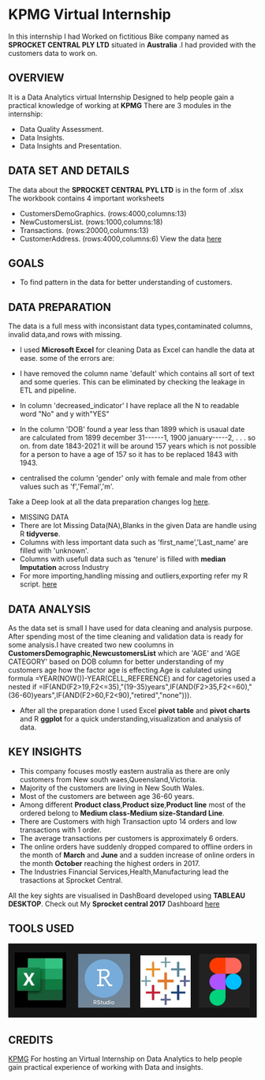 # KPMG Virtual Internship
In this internship I had Worked on fictitious Bike company named as **SPROCKET CENTRAL PLY LTD** situated in **Australia** .I had provided with the customers data to work on.

## OVERVIEW
 It is a Data Analytics virtual Internship Designed to help people gain a practical knowledge of working at **KPMG**
 There are 3 modules in the internship:
 * Data Quality Assessment.
 * Data Insights.
 * Data Insights and Presentation.
 
## DATA SET AND DETAILS
The data about the **SPROCKET CENTRAL PYL LTD** is in the form of .xlsx
The workbook contains 4 important worksheets
* CustomersDemoGraphics. (rows:4000,columns:13)
* NewCustomersList. (rows:1000,columns:18)
* Transactions. (rows:20000,columns:13)
* CustomerAddress. (rows:4000,columns:6)
View the data [here](https://github.com/dolidsvn/KPMG-Virtual-Internship/tree/main/Raw%20DataSet)
## GOALS
* To find pattern in the data for better understanding of customers. 

## DATA PREPARATION
The data is a full mess with inconsistant data types,contaminated columns,
invalid data,and rows with missing.
* I used **Microsoft Excel** for cleaning Data as Excel can handle the data at ease.
some of the errors are:
* I have removed the column name 'default' which contains all sort of text and some queries. 
  This can be eliminated by checking the leakage in ETL and pipeline.
* In column 'decreased_indicator' I have replace all the N to readable word "No" and y with"YES"
* In the column 'DOB' found a year less than 1899 which is usaual date are calculated from 
  1899 december 31------1,
  1900 january-----2,
  .
  .
  .
  so on.
  from date 1843-2021 it will be around 157 years which is not possible for a person to have
  a age of 157 so it has to be replaced 1843 with 1943.

* centralised the column 'gender' only with female and male from other values 
such as 'f','Femal','m'.

Take a Deep look at all the data preparation changes log [here](https://github.com/dolidsvn/KPMG-Virtual-Internship/tree/main/changelog).
* MISSING DATA
* There are lot Missing Data(NA),Blanks in the given Data are handle using R **tidyverse**.
* Columns with less important data such as 'first_name','Last_name' are filled with 'unknown'.
* Columns with usefull data such as 'tenure' is filled with **median Imputation** across Industry
* For more  importing,handling missing and outliers,exporting refer my R script.
 [here](https://github.com/dolidsvn/KPMG-VirtualInternship/blob/main/R%20scripts/customerdemograpic_handling%20data.R) 

##  DATA ANALYSIS
As the data set is small I have used for data cleaning and analysis purpose.
 After spending most of the time cleaning and validation data is ready for some analysis.I have created two new coolumns in **CustomersDemographic**,**NewcustomersList**
 which are 'AGE' and 'AGE CATEGORY' based on DOB column for better understanding of my customers age how the factor age is effecting.Age is calulated using formula
=YEAR(NOW())-YEAR(CELL_REFERENCE) and for cagetories used a nested if =IF(AND(F2>19,F2<=35),"(19-35)years",IF(AND(F2>35,F2<=60),"(36-60)years",IF(AND(F2>60,F2<90),"retired","none"))).
* After all the preparation done I used Excel **pivot table** and **pivot charts** and R **ggplot** for a quick understanding,visualization and analysis of data.



## KEY INSIGHTS
* This company focuses mostly eastern australia as there are only customers from New south waes,Queensland,Victoria.
* Majority of the customers are living in New South Wales.
* Most of the customers are between age 36-60 years.
* Among different **Product class**,**Product size**,**Product line** most of the ordered belong to **Medium class-Medium size-Standard Line**.
* There are Customers with high Transaction upto 14 orders and low transactions with 1 order.
* The average transactions per customers is approximately 6 orders.
* The online orders have suddenly dropped compared to offline orders in the month of **March** and **June** and a sudden increase of online orders in the month **October** reaching the highest orders in 2017.
* The Industries Financial Services,Health,Manufacturing lead the trasactions at Sprocket Central.

All the key sights are visualised in DashBoard developed using **TABLEAU DESKTOP**.
Check out My **Sprocket central 2017**  Dashboard [here](https://public.tableau.com/app/profile/doli.sai.vivek.nath/viz/SprocketCentral2017/Dashboard1)

## TOOLS USED

![TOOLS](https://github.com/dolidsvn/KPMG-Virtual-Internship/blob/main/images/tools.png)

## CREDITS
[KPMG](https://www.theforage.com/virtual-internships/theme/m7W4GMqeT3bh9Nb2c/KPMG-Data-Analytics-Virtual-Internship) For hosting an Virtual Internship on Data Analytics to help people gain practical experience of working with Data and insights.






































 
